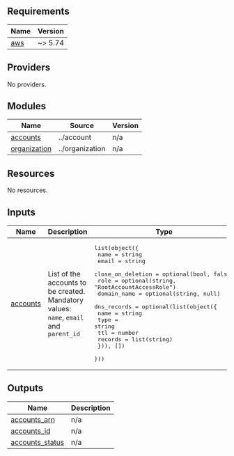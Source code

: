 <!-- BEGIN_TF_DOCS -->
## Requirements

| Name | Version |
|------|---------|
| <a name="requirement_aws"></a> [aws](#requirement\_aws) | ~> 5.74 |

## Providers

No providers.

## Modules

| Name | Source | Version |
|------|--------|---------|
| <a name="module_accounts"></a> [accounts](#module\_accounts) | ../account | n/a |
| <a name="module_organization"></a> [organization](#module\_organization) | ../organization | n/a |

## Resources

No resources.

## Inputs

| Name | Description | Type | Default | Required |
|------|-------------|------|---------|:--------:|
| <a name="input_accounts"></a> [accounts](#input\_accounts) | List of the accounts to be created. Mandatory values: `name`, `email` and `parent_id` | <pre>list(object({<br/>    name              = string<br/>    email             = string<br/>    close_on_deletion = optional(bool, false)<br/>    role              = optional(string, "RootAccountAccessRole")<br/>    domain_name       = optional(string, null)<br/>    dns_records = optional(list(object({<br/>      name    = string<br/>      type    = string<br/>      ttl     = number<br/>      records = list(string)<br/>    })), [])<br/>  }))</pre> | `[]` | no |

## Outputs

| Name | Description |
|------|-------------|
| <a name="output_accounts_arn"></a> [accounts\_arn](#output\_accounts\_arn) | n/a |
| <a name="output_accounts_id"></a> [accounts\_id](#output\_accounts\_id) | n/a |
| <a name="output_accounts_status"></a> [accounts\_status](#output\_accounts\_status) | n/a |
<!-- END_TF_DOCS -->